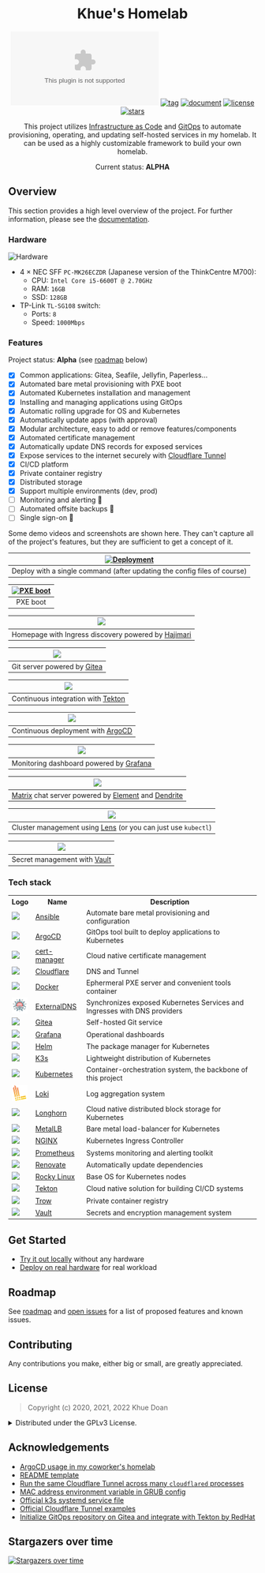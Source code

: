 <div align="center">

# Khue's Homelab

<!-- ANCHOR: introduction -->

[![chat](https://img.shields.io/matrix/homelab:matrix.khuedoan.com?style=flat-square&logo=matrix&logoColor=white&label=chat)](https://matrix.to/#/#homelab:matrix.khuedoan.com)
[![tag](https://img.shields.io/github/v/tag/khuedoan/homelab?style=flat-square&logo=semver&logoColor=white)](https://github.com/khuedoan/homelab/tags)
[![document](https://img.shields.io/website?label=document&logo=gitbook&logoColor=white&style=flat-square&url=https%3A%2F%2Fhomelab.khuedoan.com)](https://homelab.khuedoan.com)
[![license](https://img.shields.io/github/license/khuedoan/homelab?style=flat-square&logo=gnu&logoColor=white)](https://www.gnu.org/licenses/gpl-3.0.html)
[![stars](https://img.shields.io/github/stars/khuedoan/homelab?logo=github&logoColor=white&color=gold&style=flat-square)](https://github.com/khuedoan/homelab)

This project utilizes [Infrastructure as Code](https://en.wikipedia.org/wiki/Infrastructure_as_code) and [GitOps](https://www.weave.works/technologies/gitops) to automate provisioning, operating, and updating self-hosted services in my homelab.
It can be used as a highly customizable framework to build your own homelab.

<!-- TODO -->
<!-- Feel free to join me on my Matrix chat server at [chat.khuedoan.com](https://chat.khuedoan.com/#/room/#homelab/general:matrix.khuedoan.com), -->
<!-- or [`#homelab:matrix.khuedoan.com`](https://matrix.to/#/#homelab:matrix.khuedoan.com) if you already have a Matrix client. -->
<!-- Please note that the chat server is self-hosted on my homelab and still at the experimental stage. -->

<!-- ANCHOR_END: introduction -->

Current status: **ALPHA**

</div>

## Overview

This section provides a high level overview of the project.
For further information, please see the [documentation](https://homelab.khuedoan.com).

### Hardware

![Hardware](https://user-images.githubusercontent.com/27996771/98970963-25137200-2543-11eb-8f2d-f9a2d45756ef.JPG)

- 4 × NEC SFF `PC-MK26ECZDR` (Japanese version of the ThinkCentre M700):
  - CPU: `Intel Core i5-6600T @ 2.70GHz`
  - RAM: `16GB`
  - SSD: `128GB`
- TP-Link `TL-SG108` switch:
  - Ports: `8`
  - Speed: `1000Mbps`

### Features

Project status: **Alpha** (see [roadmap](#roadmap) below)

- [x] Common applications: Gitea, Seafile, Jellyfin, Paperless...
- [x] Automated bare metal provisioning with PXE boot
- [x] Automated Kubernetes installation and management
- [x] Installing and managing applications using GitOps
- [x] Automatic rolling upgrade for OS and Kubernetes
- [x] Automatically update apps (with approval)
- [x] Modular architecture, easy to add or remove features/components
- [x] Automated certificate management
- [x] Automatically update DNS records for exposed services
- [x] Expose services to the internet securely with [Cloudflare Tunnel](https://www.cloudflare.com/products/tunnel/)
- [x] CI/CD platform
- [x] Private container registry
- [x] Distributed storage
- [x] Support multiple environments (dev, prod)
- [ ] Monitoring and alerting 🚧
- [ ] Automated offsite backups 🚧
- [ ] Single sign-on 🚧

Some demo videos and screenshots are shown here.
They can't capture all of the project's features, but they are sufficient to get a concept of it.

| [![Deployment](https://asciinema.org/a/xkBRkwC6e9RAzVuMDXH3nGHp7.svg)](https://asciinema.org/a/xkBRkwC6e9RAzVuMDXH3nGHp7) |
| :--:                                                                                                                      |
| Deploy with a single command (after updating the config files of course)                                                  |

| [![PXE boot](https://user-images.githubusercontent.com/27996771/157303477-df2e7410-8f02-4648-a86c-71e6b7e89e35.png)](https://www.youtube.com/watch?v=y-d7btNNAT8) |
| :--:                                                                                                                                                              |
| PXE boot                                                                                                                                                          |

| ![](https://user-images.githubusercontent.com/27996771/149445807-0f869eb7-d8f5-4fef-ab97-ac281df91a06.png) |
| :--:                                                                                                       |
| Homepage with Ingress discovery powered by [Hajimari](https://github.com/toboshii/hajimari)                |

| ![](https://user-images.githubusercontent.com/27996771/149444871-38889c9d-862f-41ff-8c05-8ece21da3e9c.png) |
| :--:                                                                                                       |
| Git server powered by [Gitea](https://gitea.io/en-us/)                                                     |

| ![](https://user-images.githubusercontent.com/27996771/149445374-58fd0605-bb9a-46e4-81d6-5e584d2b94a9.png) |
| :--:                                                                                                       |
| Continuous integration with [Tekton](https://tekton.dev/)                                                  |

| ![](https://user-images.githubusercontent.com/27996771/149444716-fc0d7282-4cf7-4ddb-97a4-1a3fb47ff2b8.png) |
| :--:                                                                                                       |
| Continuous deployment with [ArgoCD](https://argoproj.github.io/cd/)                                        |

| ![](https://user-images.githubusercontent.com/27996771/149446631-1c5d056b-1fdc-48e6-96ba-e1abe1762be0.png) |
| :--:                                                                                                       |
| Monitoring dashboard powered by [Grafana](https://grafana.com/)                                            |

| ![](https://user-images.githubusercontent.com/27996771/149448510-7163310c-2049-4ccd-901d-f11f605bfc32.png)                                                                       |
| :--:                                                                                                                                                                             |
| [Matrix](https://matrix.org/) chat server powered by [Element](https://matrix.org/docs/projects/client/element) and [Dendrite](https://matrix.org/docs/projects/server/dendrite) |

| ![](https://user-images.githubusercontent.com/27996771/149448896-9d79947d-468c-45c6-a81d-b43654e8ab6b.png) |
| :--:                                                                                                       |
| Cluster management using [Lens](https://k8slens.dev/) (or you can just use `kubectl`)                      |

| ![](https://user-images.githubusercontent.com/27996771/149452309-de4a893b-e94c-4ba8-9119-ea87449cf77e.png) |
| :--:                                                                                                       |
| Secret management with [Vault](https://www.vaultproject.io/)                                               |

### Tech stack

<table>
  <tr>
    <th>Logo</th>
    <th>Name</th>
    <th>Description</th>
  </tr>
  <tr>
    <td><img width="32" src="https://simpleicons.org/icons/ansible.svg"></td>
    <td><a href="https://www.ansible.com">Ansible</a></td>
    <td>Automate bare metal provisioning and configuration</td>
  </tr>
  <tr>
    <td><img width="32" src="https://cncf-branding.netlify.app/img/projects/argo/icon/color/argo-icon-color.svg"></td>
    <td><a href="https://argoproj.github.io/cd">ArgoCD</a></td>
    <td>GitOps tool built to deploy applications to Kubernetes</td>
  </tr>
  <tr>
    <td><img width="32" src="https://github.com/jetstack/cert-manager/raw/master/logo/logo.png"></td>
    <td><a href="https://cert-manager.io">cert-manager</a></td>
    <td>Cloud native certificate management</td>
  </tr>
  <tr>
    <td><img width="32" src="https://avatars.githubusercontent.com/u/314135?s=200&v=4"></td>
    <td><a href="https://www.cloudflare.com">Cloudflare</a></td>
    <td>DNS and Tunnel</td>
  </tr>
  <tr>
    <td><img width="32" src="https://www.docker.com/wp-content/uploads/2022/03/Moby-logo.png"></td>
    <td><a href="https://www.docker.com">Docker</a></td>
    <td>Ephermeral PXE server and convenient tools container</td>
  </tr>
  <tr>
    <td><img width="32" src="https://github.com/kubernetes-sigs/external-dns/raw/master/img/external-dns.png"></td>
    <td><a href="https://github.com/kubernetes-sigs/external-dns">ExternalDNS</a></td>
    <td>Synchronizes exposed Kubernetes Services and Ingresses with DNS providers</td>
  </tr>
  <tr>
    <td><img width="32" src="https://upload.wikimedia.org/wikipedia/commons/b/bb/Gitea_Logo.svg"></td>
    <td><a href="https://gitea.com">Gitea</a></td>
    <td>Self-hosted Git service</td>
  </tr>
  <tr>
    <td><img width="32" src="https://grafana.com/static/img/menu/grafana2.svg"></td>
    <td><a href="https://grafana.com">Grafana</a></td>
    <td>Operational dashboards</td>
  </tr>
  <tr>
    <td><img width="32" src="https://cncf-branding.netlify.app/img/projects/helm/icon/color/helm-icon-color.svg"></td>
    <td><a href="https://helm.sh">Helm</a></td>
    <td>The package manager for Kubernetes</td>
  </tr>
  <tr>
    <td><img width="32" src="https://cncf-branding.netlify.app/img/projects/k3s/icon/color/k3s-icon-color.svg"></td>
    <td><a href="https://k3s.io">K3s</a></td>
    <td>Lightweight distribution of Kubernetes</td>
  </tr>
  <tr>
    <td><img width="32" src="https://cncf-branding.netlify.app/img/projects/kubernetes/icon/color/kubernetes-icon-color.svg"></td>
    <td><a href="https://kubernetes.io">Kubernetes</a></td>
    <td>Container-orchestration system, the backbone of this project</td>
  </tr>
  <tr>
    <td><img width="32" src="https://github.com/grafana/loki/blob/main/docs/sources/logo.png?raw=true"></td>
    <td><a href="https://grafana.com/oss/loki">Loki</a></td>
    <td>Log aggregation system</td>
  </tr>
  <tr>
    <td><img width="32" src="https://cncf-branding.netlify.app/img/projects/longhorn/icon/color/longhorn-icon-color.svg"></td>
    <td><a href="https://longhorn.io">Longhorn</a></td>
    <td>Cloud native distributed block storage for Kubernetes</td>
  </tr>
  <tr>
    <td><img width="32" src="https://avatars.githubusercontent.com/u/60239468?s=200&v=4"></td>
    <td><a href="https://metallb.org">MetalLB</a></td>
    <td>Bare metal load-balancer for Kubernetes</td>
  </tr>
  <tr>
    <td><img width="32" src="https://avatars.githubusercontent.com/u/1412239?s=200&v=4"></td>
    <td><a href="https://www.nginx.com">NGINX</a></td>
    <td>Kubernetes Ingress Controller</td>
  </tr>
  <tr>
    <td><img width="32" src="https://cncf-branding.netlify.app/img/projects/prometheus/icon/color/prometheus-icon-color.svg"></td>
    <td><a href="https://prometheus.io">Prometheus</a></td>
    <td>Systems monitoring and alerting toolkit</td>
  </tr>
  <tr>
    <td><img width="32" src="https://docs.renovatebot.com/assets/images/logo.png"></td>
    <td><a href="https://www.whitesourcesoftware.com/free-developer-tools/renovate">Renovate</a></td>
    <td>Automatically update dependencies</td>
  </tr>
  <tr>
    <td><img width="32" src="https://avatars.githubusercontent.com/u/75713131?s=200&v=4"></td>
    <td><a href="https://rockylinux.org">Rocky Linux</a></td>
    <td>Base OS for Kubernetes nodes</td>
  </tr>
  <tr>
    <td><img width="32" src="https://avatars.githubusercontent.com/u/47602533?s=200&v=4"></td>
    <td><a href="https://tekton.dev">Tekton</a></td>
    <td>Cloud native solution for building CI/CD systems</td>
  </tr>
  <tr>
    <td><img width="32" src="https://trow.io/trow.png"></td>
    <td><a href="https://trow.io">Trow</a></td>
    <td>Private container registry</td>
  </tr>
  <tr>
    <td><img width="32" src="https://simpleicons.org/icons/vault.svg"></td>
    <td><a href="https://www.vaultproject.io">Vault</a></td>
    <td>Secrets and encryption management system</td>
  </tr>
</table>

## Get Started

- [Try it out locally](https://homelab.khuedoan.com/try-locally.html) without any hardware
- [Deploy on real hardware](https://homelab.khuedoan.com/deployment) for real workload

## Roadmap

See [roadmap](https://homelab.khuedoan.com/roadmap.html) and [open issues](https://github.com/khuedoan/homelab/issues) for a list of proposed features and known issues.

## Contributing

Any contributions you make, either big or small, are greatly appreciated.

## License

> Copyright (c) 2020, 2021, 2022 Khue Doan

<details>

<summary>Distributed under the GPLv3 License.</summary>

This project is free software: you can redistribute it and/or modify it under the terms of the GNU General Public License as published by the Free Software Foundation, either version 3 of the License, or (at your option) any later version.

This project is distributed in the hope that it will be useful, but **WITHOUT ANY WARRANTY**; without even the implied warranty of MERCHANTABILITY or FITNESS FOR A PARTICULAR PURPOSE.
See the GNU General Public License for more details.

You should have received a copy of the GNU General Public License along with this project (`LICENSE.md`).
If not, see <https://www.gnu.org/licenses>.

</details>

## Acknowledgements

- [ArgoCD usage in my coworker's homelab](https://github.com/locmai/humble)
- [README template](https://github.com/othneildrew/Best-README-Template)
- [Run the same Cloudflare Tunnel across many `cloudflared` processes](https://developers.cloudflare.com/cloudflare-one/tutorials/many-cfd-one-tunnel)
- [MAC address environment variable in GRUB config](https://askubuntu.com/questions/1272400/how-do-i-automate-network-installation-of-many-ubuntu-18-04-systems-with-efi-and)
- [Official k3s systemd service file](https://github.com/k3s-io/k3s/blob/master/k3s.service)
- [Official Cloudflare Tunnel examples](https://github.com/cloudflare/argo-tunnel-examples)
- [Initialize GitOps repository on Gitea and integrate with Tekton by RedHat](https://github.com/redhat-scholars/tekton-tutorial/tree/master/triggers)

## Stargazers over time

[![Stargazers over time](https://starchart.cc/khuedoan/homelab.svg)](https://starchart.cc/khuedoan/homelab)
